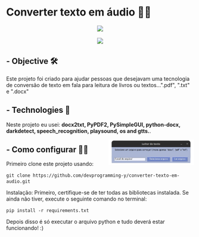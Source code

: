
# Converter texto em áudio 👨‍💻

<div align="center">
<img width='150' src="https://avatars.githubusercontent.com/u/159826062?v=4"/>
</div>
<div align="center">

<p>    </p>
<img src="https://img.shields.io/badge/python-3670A0?style=for-the-badge&logo=python&logoColor=white"/>
</div>



## -  Objective 🛠️
Este projeto foi criado para ajudar pessoas que desejavam uma tecnologia de conversão de texto em fala para leitura de livros ou textos...".pdf", ".txt" e ".docx"


## - Technologies 🚀️
Neste projeto eu usei: **docx2txt, PyPDF2, PySimpleGUI, python-docx, darkdetect, speech_recognition, playsound, os and gtts.**.

<img align='right' width="230" height="" src="./images/Captura_de_tela_de_2024-02-14_16-50-09.png" />

## - Como configurar 👨‍💻
Primeiro clone este projeto usando:
```
git clone https://github.com/devprogramming-y/converter-texto-em-audio.git
```
Instalação: Primeiro, certifique-se de ter todas as bibliotecas instalada. Se ainda não tiver, execute o seguinte comando no terminal:
```
pip install -r requirements.txt
```
Depois disso é só executar o arquivo python e tudo deverá estar funcionando! :)
